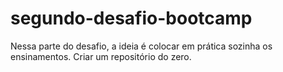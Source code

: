 # segundo-desafio-bootcamp
Nessa parte do desafio, a ideia é colocar em prática sozinha os ensinamentos. Criar um repositório do zero. 
